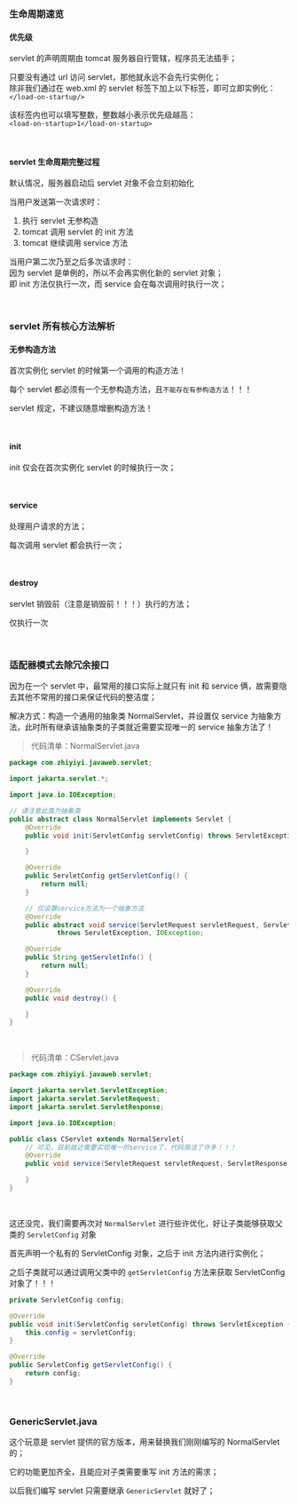 ### 生命周期速览

#### 优先级

servlet 的声明周期由 tomcat 服务器自行管辖，程序员无法插手；

只要没有通过 url 访问 servlet，那他就永远不会先行实例化；  
除非我们通过在 web.xml 的 servlet 标签下加上以下标签，即可立即实例化：  
`</load-on-startup/>`

该标签内也可以填写整数，整数越小表示优先级越高：  
`<load-on-startup>1</load-on-startup>`

<br>

#### servlet 生命周期完整过程

默认情况，服务器启动后 servlet 对象不会立刻初始化

当用户发送第一次请求时：

1. 执行 servlet 无参构造
2. tomcat 调用 servlet 的 init 方法
3. tomcat 继续调用 service 方法

当用户第二次乃至之后多次请求时：  
因为 servlet 是单例的，所以不会再实例化新的 servlet 对象；  
即 init 方法仅执行一次，而 service 会在每次调用时执行一次；

<br>

### servlet 所有核心方法解析

#### 无参构造方法

首次实例化 servlet 的时候第一个调用的构造方法！

每个 servlet 都必须有一个无参构造方法，且`不能存在有参构造方法`！！！

servlet 规定，不建议随意增删构造方法！

<br>

#### init

init 仅会在首次实例化 servlet 的时候执行一次；

<br>

#### service

处理用户请求的方法；

每次调用 servlet 都会执行一次；

<br>

#### destroy

servlet 销毁前（注意是销毁前！！！）执行的方法；

仅执行一次

<br>

### 适配器模式去除冗余接口

因为在一个 servlet 中，最常用的接口实际上就只有 init 和 service 俩，故需要隐去其他不常用的接口来保证代码的整洁度；

解决方式：构造一个通用的抽象类 NormalServlet，并设置仅 service 为抽象方法，此时所有继承该抽象类的子类就近需要实现唯一的 service 抽象方法了！

> 代码清单：NormalServlet.java

```java
package com.zhiyiyi.javaweb.servlet;

import jakarta.servlet.*;

import java.io.IOException;

// 请注意此类为抽象类
public abstract class NormalServlet implements Servlet {
    @Override
    public void init(ServletConfig servletConfig) throws ServletException {

    }

    @Override
    public ServletConfig getServletConfig() {
        return null;
    }

    // 仅设置service方法为一个抽象方法
    @Override
    public abstract void service(ServletRequest servletRequest, ServletResponse servletResponse)
            throws ServletException, IOException;

    @Override
    public String getServletInfo() {
        return null;
    }

    @Override
    public void destroy() {

    }
}
```

<br>

> 代码清单：CServlet.java

```java
package com.zhiyiyi.javaweb.servlet;

import jakarta.servlet.ServletException;
import jakarta.servlet.ServletRequest;
import jakarta.servlet.ServletResponse;

import java.io.IOException;

public class CServlet extends NormalServlet{
    // 可见，目前就近需要实现唯一的service了，代码简洁了许多！！！
    @Override
    public void service(ServletRequest servletRequest, ServletResponse servletResponse) throws ServletException, IOException {

    }
}
```

<br>

这还没完，我们需要再次对 `NormalServlet` 进行些许优化，好让子类能够获取父类的 `ServletConfig` 对象

首先声明一个私有的 ServletConfig 对象，之后于 init 方法内进行实例化；

之后子类就可以通过调用父类中的 `getServletConfig` 方法来获取 ServletConfig 对象了！！！

```java
private ServletConfig config;

@Override
public void init(ServletConfig servletConfig) throws ServletException {
    this.config = servletConfig;
}

@Override
public ServletConfig getServletConfig() {
    return config;
}
```

<br>

### GenericServlet.java

这个玩意是 servlet 提供的官方版本，用来替换我们刚刚编写的 NormalServlet 的；

它的功能更加齐全，且能应对子类需要重写 init 方法的需求；

以后我们编写 servlet 只需要继承 `GenericServlet` 就好了；

<br>

